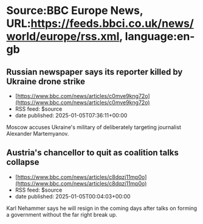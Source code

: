 # Source:BBC Europe News, URL:https://feeds.bbci.co.uk/news/world/europe/rss.xml, language:en-gb

## Russian newspaper says its reporter killed by Ukraine drone strike
 - [https://www.bbc.com/news/articles/c0mve9kng72o](https://www.bbc.com/news/articles/c0mve9kng72o)
 - RSS feed: $source
 - date published: 2025-01-05T07:36:11+00:00

Moscow accuses Ukraine's military of deliberately targeting journalist Alexander Martemyanov.

## Austria's chancellor to quit as coalition talks collapse
 - [https://www.bbc.com/news/articles/c8dqzj11mp0o](https://www.bbc.com/news/articles/c8dqzj11mp0o)
 - RSS feed: $source
 - date published: 2025-01-05T00:04:03+00:00

Karl Nehammer says he will resign in the coming days after talks on forming a government without the far right break up.

